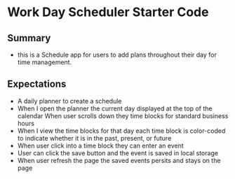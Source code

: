 # Work Day Scheduler Starter Code

## Summary
- this is a Schedule app for users to add plans throughout their day for time management.


## Expectations

- A daily planner to create a schedule
- When I open the planner the current day  displayed at the top of the calendar
When user scrolls down they  time blocks for standard business hours
- When I view the time blocks for that day each time block is color-coded to indicate whether it is in the past, present, or future
- When user click into a time block they can enter an event
- User can click the save button and  the event is saved in local storage
- When user refresh the page the saved events persits and stays on the page